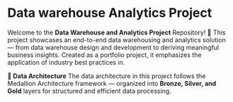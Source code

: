 # Data warehouse Analytics Project
Welcome to the **Data Warehouse and Analytics Project** Repository! 🚀
This project showcases an end-to-end data warehousing and analytics solution — from data warehouse design and development to deriving meaningful business insights. Created as a portfolio project, it emphasizes the application of industry best practices in.

**🧩 Data Architecture**
The data architecture in this project follows the Medallion Architecture framework — organized into **Bronze, Silver, and Gold** layers for structured and efficient data processing.
